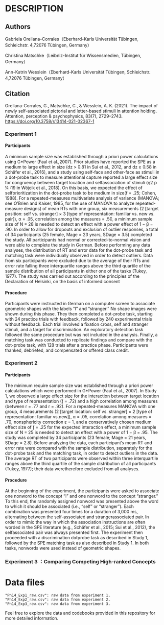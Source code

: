 # DESCRIPTION

## Authors

Gabriela Orellana-Corrales（Eberhard-Karls Universität Tübingen, Schleichstr. 4,72076 Tübingen, Germany）

Christina Matschke（Leibniz-Institut für Wissensmedien, Tübingen, Germany）

Ann-Katrin Wesslein（Eberhard-Karls Universität Tübingen, Schleichstr. 4,72076 Tübingen, Germany）

## Citation
Orellana-Corrales, G., Matschke, C., & Wesslein, A. K. (2021). The impact of newly self-associated pictorial and letter-based stimuli in attention holding. Attention, perception & psychophysics, 83(7), 2729–2743. https://doi.org/10.3758/s13414-021-02367-1

### Experiment 1 

#### Participants
A minimum sample size was established through a priori power calculations using G*Power (Faul et al.,2007). Prior studies have reported the SPE as a medium to large effect in size (dz > 0.81 in Sui et al., 2012, and dz ≥ 0.58 in Schäfer et al., 2016), and a study using self-face and other-face as stimuli in a dot-probe task to measure attentional capture reported a large effect size for congruency between target location and selfassociation of stimuli (η2 p ¼ :19 in Wójcik et al., 2018). On this basis, we expected the effect of selfprioritization in the dot-probe task to be medium in size(f = .25; Cohen, 1988). For a repeated-measures multivariate analysis of variance (MANOVA; see O’Brien and Kaiser, 1985, for the use of MANOVA to analyze repeated-measure designs) of mean RTs with one group, six measurements (2 [target position: self vs. stranger] × 3 [type of representation: familiar vs. new vs. pair]), α = .05, correlation among the measures = .50, a minimum sample size of N = 28 is needed to detect an effect with a power effect of 1 − β = .90. In order to allow for dropouts and exclusion of outlier responses, a total of 34 participants (25 female, Mage = 23 years, SDage = 3.5) completed the study. All participants had normal or corrected-to-normal vision and were able to complete the study in German. Before performing any data analyses, the distribution of RT and error data for the dot-probe task and matching task were individually observed in order to detect outliers. Data from six participants were excluded due to the average of their RTs and error rate falling three interquartile ranges above the third quartile of the sample distribution of all participants in either one of the tasks (Tukey, 1977). The study was carried out according to the principles of the Declaration of Helsinki, on the basis of informed consent

#### Procedure
Participants were instructed in German on a computer screen to associate geometric shapes with the labels “I” and “stranger.” No shape images were shown during this phase. They then completed a dot-probe task, starting with 24 practice trials with feedback, followed by 240 experimental trials without feedback. Each trial involved a fixation cross, self and stranger stimuli, and a target for discrimination. An exploratory detection task followed the same procedure but was not included in the analysis. Finally, a matching task was conducted to replicate findings and compare with the dot-probe task, with 128 trials after a practice phase. Participants were thanked, debriefed, and compensated or offered class credit.

### Experiment 2 

#### Participants
The minimum require sample size was established through a priori power calculations which were performed in G*Power (Faul et al., 2007). In Study 1, we observed a large effect size for the interaction between target location and type of representation (ƒ = .72) and a high correlation among measures (between r = .77 and r = .92). For a repeated-measures MANOVA with one group, 4 measurements (2 [target location: self vs. stranger] × 2 [type of representation: familiar vs.new]), α = .05, correlation among measures = .70, nonsphericity correction ε = 1, and a conservatively chosen medium effect size of ƒ = .25 for the expected interaction effect, a minimum sample size of N = 25 is needed to detect an effect with a power of 1 − β = .95. The study was completed by 34 participants (23 female; Mage = 21 years, SDage = 2.8). Before analyzing the data, each participant’s mean RT and error rate were compared with the sample distribution, separately for the dot-probe task and the matching task, in order to detect outliers in the data. The average RT of two participants were observed within three interquartile ranges above the third quartile of the sample distribution of all participants (Tukey, 1977); their data weretherefore excluded from all analyses.

#### Procedure
At the beginning of the experiment, the participants were asked to associate one nonword to the concept “I” and one nonword to the concept “stranger.” To this end, the randomly assigned nonword was presented above the word to which it should be associated (i.e., “self” or “stranger”). Each combination was presented four times for a duration of 3,000 ms, alternating between the self-associated and strangerassociated pair. In order to mimic the way in which the association instructions are often worded in the SPE literature (e.g., Schäfer et al., 2015; Sui et al., 2012), the selfassociated pair was always presented first. The experiment then proceeded with a discrimination dotprobe task as described in Study 1, followed by the SPE matching task as also described in Study 1. In both tasks, nonwords were used instead of geometric shapes.

### Experiment 3  ：Comparing Competing High-ranked Concepts

# Data files

```
"Pn14_Exp1_raw.csv": raw data from experiment 1.
"Pn14_Exp2_raw.csv": raw data from experiment 2.
"Pn14_Exp3_raw.csv": raw data from experiment 3.
```

Feel free to explore the data and codebooks provided in this repository for more detailed information.
